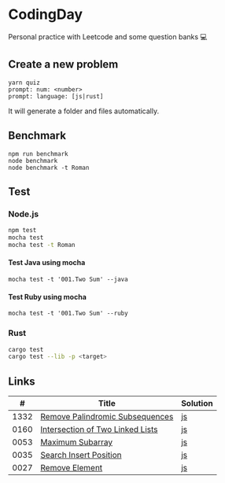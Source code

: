 # CodingDay

Personal practice with Leetcode and some question banks 💻

## Create a new problem

```
yarn quiz
prompt: num: <number>
prompt: language: [js|rust]
```

It will generate a folder and files automatically.

## Benchmark

```
npm run benchmark
node benchmark
node benchmark -t Roman
```

## Test

### Node.js

```sh
npm test
mocha test
mocha test -t Roman
```

#### Test Java using mocha

```
mocha test -t '001.Two Sum' --java
```

#### Test Ruby using mocha

```
mocha test -t '001.Two Sum' --ruby
```

### Rust

```sh
cargo test
cargo test --lib -p <target>
```

## Links

| #    | Title                                                                                                                                         | Solution                                                                                                                 |
| ---- | --------------------------------------------------------------------------------------------------------------------------------------------- | ------------------------------------------------------------------------------------------------------------------------ |
| 1332 | [Remove Palindromic Subsequences](https://github.com/CarbonKuo/CodingDay/tree/master/LeetCode/1332.Remove%20Palindromic%20Subsequences)       | [js](https://github.com/CarbonKuo/CodingDay/tree/master/LeetCode/1332.Remove%20Palindromic%20Subsequences/index.js)      |
| 0160 | [Intersection of Two Linked Lists](https://github.com/CarbonKuo/CodingDay/tree/master/LeetCode/0160.Intersection%20of%20Two%20Linked%20Lists) | [js](https://github.com/CarbonKuo/CodingDay/tree/master/LeetCode/0160.Intersection%20of%20Two%20Linked%20Lists/index.js) |
| 0053 | [Maximum Subarray](https://github.com/CarbonKuo/CodingDay/tree/master/LeetCode/0053.Maximum%20Subarray)                                       | [js](https://github.com/CarbonKuo/CodingDay/tree/master/LeetCode/0053.Maximum%20Subarray/index.js)                       |
| 0035 | [Search Insert Position](https://github.com/CarbonKuo/CodingDay/tree/master/LeetCode/0035.Search%20Insert%20Position)                         | [js](https://github.com/CarbonKuo/CodingDay/tree/master/LeetCode/0035.Search%20Insert%20Position/index.js)               |
| 0027 | [Remove Element](https://github.com/CarbonKuo/CodingDay/tree/master/LeetCode/0027.Remove%20Element)                                           | [js](https://github.com/CarbonKuo/CodingDay/tree/master/LeetCode/0027.Remove%20Element/index.js)                         |
